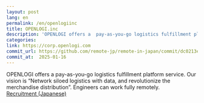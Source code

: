 ```yaml
---
layout: post
lang: en
permalink: /en/openlogiinc
title: OPENLOGI.inc
description: 'OPENLOGI offers a  pay-as-you-go logistics fulfillment platform service. Our vision is “Network siloed logistics with data, and revolutionize the merchandise distribution”. Engineers can work fully remotely. Recruitment (Japanese)'
categories: 
link: https://corp.openlogi.com
commit_url: https://github.com/remote-jp/remote-in-japan/commit/dc0213e5d3bf547e1dd7b4da3b612a689016ef3e
commit_at:  2025-01-16
---
```


<p>OPENLOGI offers a  pay-as-you-go logistics fulfillment platform service. Our vision is “Network siloed logistics with data, and revolutionize the merchandise distribution”. Engineers can work fully remotely.<br /><a href="https://corp.openlogi.com/recruit/">Recruitment (Japanese)</a></p>
